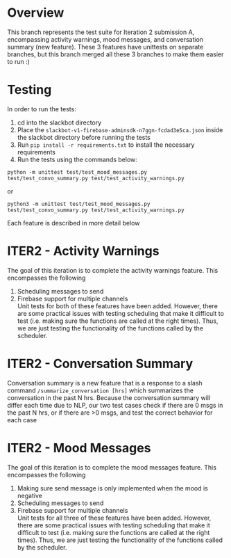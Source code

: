 # Overview
This branch represents the test suite for Iteration 2 submission A, encompassing
activity warnings, mood messages, and conversation summary (new feature). These
3 features have unittests on separate branches, but this branch merged all these
3 branches to make them easier to run :)

# Testing

In order to run the tests:

1. cd into the slackbot directory 
2. Place the `slackbot-v1-firebase-adminsdk-n7ggn-fcdad3e5ca.json` inside the slackbot directory before running the tests
3. Run `pip install -r requirements.txt` to install the necessary requirements
4. Run the tests using the commands below:

`python -m unittest test/test_mood_messages.py test/test_convo_summary.py test/test_activity_warnings.py`

or 

`python3 -m unittest test/test_mood_messages.py test/test_convo_summary.py test/test_activity_warnings.py`

Each feature is described in more detail below

# ITER2 - Activity Warnings
The goal of this iteration is to complete the activity warnings feature. 
This encompasses the following<br>
1. Scheduling messages to send
2. Firebase support for multiple channels <br>
Unit tests for both of these features have been added. However, there are 
some practical issues with testing scheduling that make it difficult to test (i.e.
making sure the functions are called at the right times). Thus, we are just 
testing the functionality of the functions called by the scheduler. <br>
# ITER2 - Conversation Summary
Conversation summary is a new feature that is a response to a slash command 
`/summarize_conversation [hrs]` which summarizes the conversation in the past N 
hrs. Because the conversation summary will differ each time due to NLP, our two
test cases check if there are 0 msgs in the past N hrs, or if there are >0 msgs,
and test the correct behavior for each case
# ITER2 - Mood Messages
The goal of this iteration is to complete the mood messages feature. 
This encompasses the following<br>
1. Making sure send message is only implemented when the mood is negative
2. Scheduling messages to send
3. Firebase support for multiple channels <br>
Unit tests for all three of these features have been added. However, there are 
some practical issues with testing scheduling that make it difficult to test (i.e.
making sure the functions are called at the right times). Thus, we are just 
testing the functionality of the functions called by the scheduler. <br>
